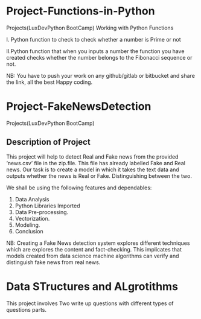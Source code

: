 # Project-Functions-in-Python
Projects(LuxDevPython BootCamp)
Working with Python Functions

  I. Python function to check to check whether a number is Prime or not
  
  II.Python function that when you inputs a number the function you have created checks whether the number belongs to the Fibonacci sequence or not.
  
NB: You have to push your work on any github/gitlab or bitbucket and share the link, all the best Happy coding.

# Project-FakeNewsDetection
Projects(LuxDevPython BootCamp)
## Description of Project

This project will help to detect Real and Fake news from the provided ‘news.csv’ file in the zip.file. This file has already labelled Fake and Real news. Our task is to create a model in which it takes the text data and outputs whether the news is Real or Fake. Distinguishing between the two.

We shall be using the following features and dependables:

1. Data Analysis
2. Python Libraries Imported
3. Data Pre-processing.
4. Vectorization.
5. Modeling.
6. Conclusion

NB: Creating a Fake News detection system explores different techniques which are explores the content and fact-checking. This implicates that models created from data science machine algorithms can verify and distinguish fake news from real news. 

# Data STructures and ALgrotithms

This project involves Two write up questions with different types of questions parts.
    
